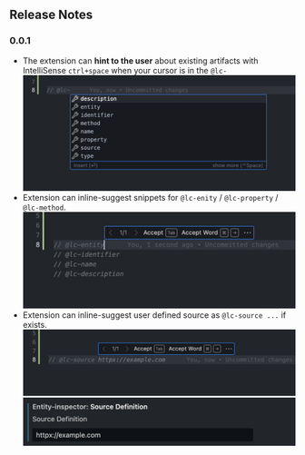 ## Release Notes

### 0.0.1

- The extension can **hint to the user** about existing artifacts with IntelliSense `ctrl+space` when your cursor is in the `@lc-`
    ![Alt text](assets/hints.png)
- Extension can inline-suggest snippets for `@lc-enity` / `@lc-property` / `@lc-method`.
    ![Alt text](assets/inline-snippets.png)
- Extension can inline-suggest user defined source as `@lc-source ...` if exists.
    ![Alt text](assets/inline-source.png)
    ![Alt text](assets/setings-source.png)
